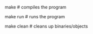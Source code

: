 make        # compiles the program

make run    # runs the program

make clean  # cleans up binaries/objects